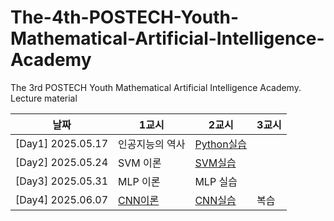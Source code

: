 # The-4th-POSTECH-Youth-Mathematical-Artificial-Intelligence-Academy
The 3rd POSTECH Youth Mathematical Artificial Intelligence Academy. Lecture material

| 날짜 | 1교시 | 2교시 | 3교시 |
|---|---|---|---|
| [Day1]  2025.05.17 |  인공지능의 역사  | [Python실습](https://github.com/Potdooshami/The-3rd-POSTECH-Youth-Mathematical-Artificial-Intelligence-Academy/blob/main/PYMAIA3_%ED%8C%8C%EC%9D%B4%EC%8D%AC%EC%8B%A4%EC%8A%B5.ipynb) | |
| [Day2] 2025.05.24  |SVM 이론  |[SVM실습](https://github.com/Potdooshami/The-3rd-POSTECH-Youth-Mathematical-Artificial-Intelligence-Academy/blob/main/PYMAIA3_SVM%EC%8B%A4%EC%8A%B5.ipynb)  | |
| [Day3] 2025.05.31 |MLP 이론  |MLP 실습  | |
| [Day4] 2025.06.07| [CNN이론](https://postechackr-my.sharepoint.com/:p:/g/personal/phrphr_postech_ac_kr/EVl3HU08tNhJuEmqljNy6wkBiDoQQAWmMnhfrFHTzJkb-A?rtime=pCEsTuyk3Ug) |[CNN실습](https://github.com/Potdooshami/The-3rd-POSTECH-Youth-Mathematical-Artificial-Intelligence-Academy/blob/main/%EC%B2%AD%EC%86%8C%EB%85%84_%EC%88%98%EB%A6%AC_%EC%9D%B8%EA%B3%B5%EC%A7%80%EB%8A%A5_%EC%95%84%EC%B9%B4%EB%8D%B0%EB%AF%B8_3%EA%B8%B0_day4.ipynb)  |복습  |
